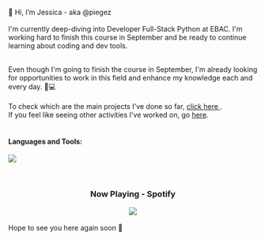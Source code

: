 👋 Hi, I’m Jessica - aka @piegez <br><br> 
I'm currently deep-diving into Developer Full-Stack Python at EBAC. I'm working hard to finish this course in September and be ready to continue learning about coding and dev tools.<br><br>

Even though I'm going to finish the course in September, I'm already looking for opportunities to work in this field and enhance my knowledge each and every day. 📖💻<br> <br>
To check which are the main projects I've done so far, <a href="https://github.com/stars/piegez/lists/main-projects"> click here </a>. <br>
If you feel like seeing other activities I've worked on, go <a href="https://github.com/stars/piegez/lists/primeiros-testes">here</a>.<br><br>

<h4 align="left">Languages and Tools:</h4>
<a href="https://skillicons.dev">
    <img src="https://skillicons.dev/icons?i=git,bootstrap,gulp,cs,css,figma,js,jquery,nodejs,sass,typescript,vercel,vscode,vue" />
  </a>
</p>
<br>
<h3 align="center">Now Playing - Spotify</h3>
<div align="center">
<a href="https://spotify-github-profile.vercel.app/api/view.svg?uid=piegez&redirect=true">
   <img src="https://spotify-github-profile.vercel.app/api/view.svg?uid=piegez&cover_image=true&theme=novatorem&bar_color=53b14f&bar_color_cover=false"/>
 </a>
</div>
<br>
Hope to see you here again soon 🤝

<!---
piegez/piegez is a ✨ special ✨ repository because its `README.md` (this file) appears on your GitHub profile.
You can click the Preview link to take a look at your changes.
--->
